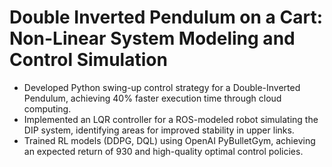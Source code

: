# Double Inverted Pendulum on a Cart: Non-Linear System Modeling and Control Simulation
- Developed Python swing-up control strategy for a Double-Inverted Pendulum, achieving 40% faster execution time through cloud computing.
- Implemented an LQR controller for a ROS-modeled robot simulating the DIP system, identifying areas for improved stability in upper links.
- Trained RL models (DDPG, DQL) using OpenAI PyBulletGym, achieving an expected return of 930 and high-quality optimal control policies.
